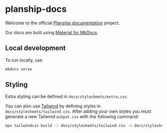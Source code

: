 # planship-docs

Welcome to the official [Planship documentation](https://docs.planship.io) project.

Our docs are built using [Material for MkDocs](https://squidfunk.github.io/mkdocs-material/).

## Local development

To run locally, use

```sh
mkdocs serve
```

## Styling

Extra styling can be defined in `docs/stylesheets/extra.css`.

You can also use [Tailwind](https://tailwindcss.com) by defining styles in `docs/stylesheets/tailwind.css`. After adding your own styles you must generate a new Tailwind `output.css` with the following command:

```sh
npx tailwindcss build -i docs/stylesheets/tailwind.css -o docs/stylesheets/output.css
```
